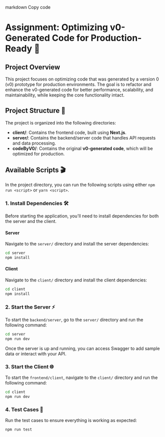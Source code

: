 markdown
Copy code

# Assignment: Optimizing v0-Generated Code for Production-Ready 🚀

## Project Overview

This project focuses on optimizing code that was generated by a version 0 (v0) prototype for production environments. The goal is to refactor and enhance the v0-generated code for better performance, scalability, and maintainability, while keeping the core functionality intact.

## Project Structure 📂

The project is organized into the following directories:

- **client/**: Contains the frontend code, built using **Next.js**.
- **server/**: Contains the backend/server code that handles API requests and data processing.
- **codeByV0/**: Contains the original **v0-generated code**, which will be optimized for production.

## Available Scripts 🎬

In the project directory, you can run the following scripts using either `npm run <script>` or `yarn <script>`.

### 1. Install Dependencies 🛠️

Before starting the application, you'll need to install dependencies for both the server and the client.

#### Server

Navigate to the `server/` directory and install the server dependencies:

```bash
cd server
npm install
```

#### Client

Navigate to the `client/` directory and install the client dependencies:

```bash
cd client
npm install
```

### 2. Start the Server ⚡

To start the `backend/server`, go to the `server/` directory and run the following command:

```bash
cd server
npm run dev
```

Once the server is up and running, you can access Swagger to add sample data or interact with your API.

### 3. Start the Client 🌐

To start the `frontend/client`, navigate to the `client/` directory and run the following command:

```bash
cd client
npm run dev
```

### 4. Test Cases 🧪

Run the test cases to ensure everything is working as expected:

```bash
npm run test
```
